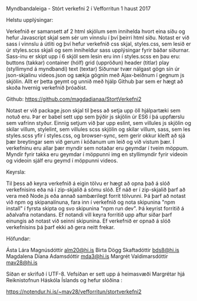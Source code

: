 Myndbandaleiga - Stórt verkefni 2 í Vefforritun 1 haust 2017

Helstu upplýsingar:

Verkefnið er samansett af 2 html skjölum sem innihelda hvort eina síðu og hefur
Javascript skjal sem sér um vinnslu í því þeirri html síðu.
Notast er við sass í vinnslu á útliti og því hefur verkefnið css skjal,
styles.css, sem lesið er úr styles.scss skjali og sem inniheldur sass
upplýsingar fyrir báðar síðurnar. Sass-inu er skipt upp í 6 skjöl sem lesin
eru inn í styles.scss en þau eru:
  buttons (takkar)
  container (hólf)
  grid (uppröðun)
  header (titlar)
  play (styllimynd á myndbandi)
  text (textar)
Síðurnar tvær nálgast gögn sín úr json-skjalinu videos.json og sækja gögnin með
Ajax-beiðnum í gegnum js skjölin.
Allt er þetta geymt og unnið með hjálp Github þar sem er hægt að skoða hvernig
verkefnið þróaðist.

  Github: https://github.com/magdadianaa/StortVerkefni2

Notast er við package.json skjal til þess að setja upp öll hjálpartæki sem
notuð eru. Þar er babel sett upp sem þýðir js skjölin úr ES6 í þá uppfærslu sem
vafrinn styður. Einnig setjum við þar upp eslint, sem villules js skjölin og
skilar villum, stylelint, sem villules scss skjölin og skilar villum, sass,
sem les styles.scss yfir í styles.css, og browser-sync, sem gerir okkur kleift
að sjá þær breytingar sem við gerum í kóðanum um leið og við vistum þær.
Í verkefninu eru allar þær myndir sem notaðar eru geymdar í tveim möppum.
Myndir fyrir takka eru geymdar í möppunni img en styllimyndir fyrir videoin og
videoin sjálf eru geymd í möppunni videos.

Keyrsla:

Til þess að keyra verkefnið á eigin tölvu er hægt að opna það á slóð
verkefnisins eða ná í zip-skjalið á sömu slóð.
Ef náð er í zip-skjalið þarf að vera með Node.js eða annað sambærilegt forrit
tölvunni. Þá þarf að notast við npm og skipanalínuna, fara inn í verkefnið og
nota skipunina "npm install" í fyrsta skipta og svo skipunina "npm run dev".
Þá keyrist forritið á aðalvafra notandans. Ef notandi vill keyra forritið upp
aftur síðar þarf einungis að notast við seinni skipunina.
Ef verkefnið er opnað á slóð verkefnisins þá þarf ekki að gera neitt frekar.


Höfundar:

  Ásta Lára Magnúsdóttir        alm20@hi.is
  Birta Dögg Skaftadóttir       bds8@hi.is
  Magdalena Díana Adamsdóttir   mda3@hi.is
  Margrét Valdimarsdóttir       mav28@hi.is

Síðan er skrifuð í UTF-8.
Vefsíðan er sett upp á heimasvæði Margrétar hjá Reiknistofnun Háskóla Íslands
og hefur slóðina :

  https://notendur.hi.is/~mav28/vefforritun/stortverkefni2
